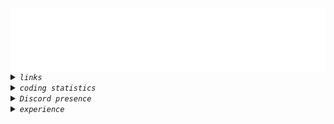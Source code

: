 <center><img align="center" src="header.svg"></center>

<details>
  <summary><code><i>links</i></code></summary>
  <a href="https://pineapplerind.xyz">my website</a>
</details>

<details>
  <summary><code><i>coding statistics</i></code></summary>
  <a href="https://wakatime.com/@c19b4305-9066-4f18-ad61-4fb42152afd5"><img src="https://wakatime.com/badge/user/c19b4305-9066-4f18-ad61-4fb42152afd5.svg" alt="Total time coded since Nov 2 2020" /></a><br>
  <img alt="PineappleRind's wakatime stats" src="https://github-readme-stats.vercel.app/api/wakatime?username=pineapplerind&theme=tokyonight&layout=compact">
</details>

<details>
  <summary><code><i>Discord presence</i></code></summary>
  <a href="https://discord.com/users/700755958699261973">
    <img alt="Discord Presence" src="https://lanyard.cnrad.dev/api/700755958699261973">
  </a>
</details>

<details>
  <summary><code><i>experience</i></code></summary>
  <i>I use the following languages actively</i><br>
  <ul>
    <li>html <b>3y</b></li>
    <li>css <b>2y</b></li>
    <li>javascript (including node.js) <b>2y</b></li>
  </ul>
  <i>I use the following languages on and off</i><br>
  <ul>
    <li>shell/bash <b>1y</b> </li>
    <li>rust <b>2m</b></li>
    </ul>
  <i>y=year — m=month — w=week</i>
</details>
